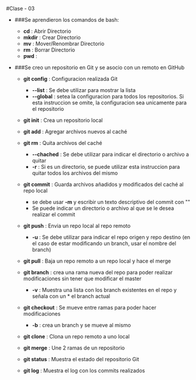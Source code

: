 #Clase - 03
- ###Se aprendieron los comandos de bash:
    + **cd** : Abrir Directorio
    + **mkdir** : Crear Directorio
    + **mv** : Mover/Renombrar Directorio
    + **rm** : Borrar Directorio
    + **pwd** : 

- ###Se creo un repositorio en Git y se asocio con un remoto en GitHub
    + **git config** : Configuracion realizada Git
        * **--list** : Se debe utilizar para mostrar la lista
        * **--global** : setea la configuracion para todos los repositorios. Si esta instruccion se omite, la configuracion sea unicamente para el repositorio
    
    + **git init** : Crea un repositorio local
    
    + **git add** : Agregar archivos nuevos al caché
    
    + **git rm** : Quita archivos del caché
        * **--chached** : Se debe utilizar para indicar el directorio o archivo a quitar
        * **-r** : Si es un directorio, se puede utilizar esta instruccion para quitar todos los archivos del mismo
    
    + **git commit** : Guarda archivos añadidos y modificados del caché al repo local
        * se debe usar **-m** y escribir un texto descriptivo del commit con ""
        * Se puede indicar un directorio o archivo al que se le desea realizar el commit
    
    + **git push** : Envia un repo local al repo remoto
        * **-u** : Se debe utilizar para indicar el repo origen y repo destino (en el caso de estar modificando un branch, usar el nombre del branch)
    
    + **git pull** : Baja un repo remoto a un repo local y hace el merge
    
    + **git branch** : crea una rama nueva del repo para poder realizar modificaciones sin tener que modificar el master
        * **-v** : Muestra una lista con los branch existentes en el repo y señala con un * el branch actual
    
    + **git checkout** : Se mueve entre ramas para poder hacer modificaciones
        * **-b** : crea un branch y se mueve al mismo
    
    + **git clone** : Clona un repo remoto a uno local

    + **git merge** : Une 2 ramas de un repositorio

    + **git status** : Muestra el estado del repositorio Git

    + **git log** : Muestra el log con los commits realizados